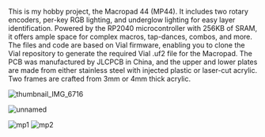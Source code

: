 This is my hobby project, the Macropad 44 (MP44). It includes two rotary encoders, per-key RGB lighting, and underglow lighting for easy layer identification. Powered by the RP2040 microcontroller with 256KB of SRAM, it offers ample space for complex macros, tap-dances, combos, and more. The files and code are based on Vial firmware, enabling you to clone the Vial repository to generate the required Vial .uf2 file for the Macropad. The PCB was manufactured by JLCPCB in China, and the upper and lower plates are made from either stainless steel with injected plastic or laser-cut acrylic. Two frames are crafted from 3mm or 4mm thick acrylic.

![thumbnail_IMG_6716](https://github.com/user-attachments/assets/da26414c-b161-47b4-8911-7d0db79847ae)

![unnamed](https://github.com/user-attachments/assets/03ff8488-cb71-4ba5-9b2a-a95d9ce6b4a0)

![mp1](https://github.com/user-attachments/assets/568114bc-fb5b-4477-a09e-8d6f1cf08f56)
![mp2](https://github.com/user-attachments/assets/c7dde0da-3231-4021-9958-ac42a7ef21c7)
